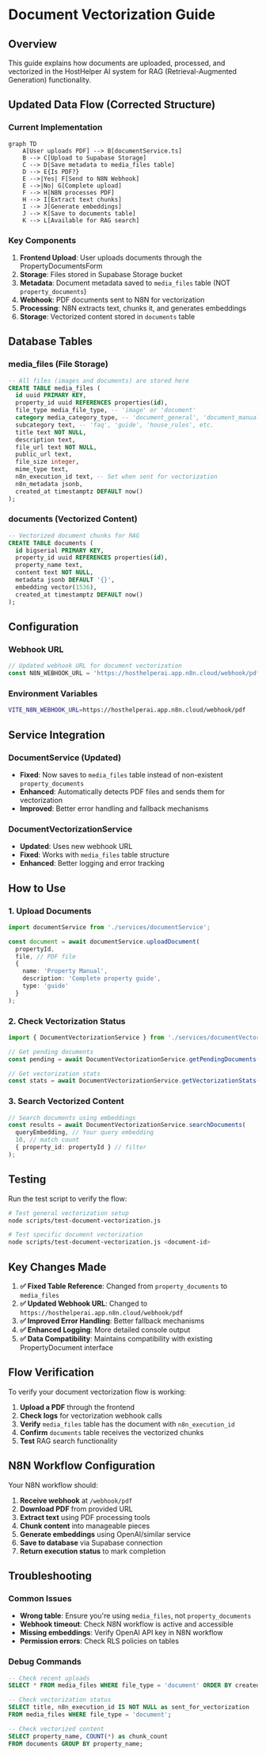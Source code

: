 # Document Vectorization Guide

## Overview

This guide explains how documents are uploaded, processed, and vectorized in the HostHelper AI system for RAG (Retrieval-Augmented Generation) functionality.

## Updated Data Flow (Corrected Structure)

### Current Implementation

```mermaid
graph TD
    A[User uploads PDF] --> B[documentService.ts]
    B --> C[Upload to Supabase Storage]
    C --> D[Save metadata to media_files table]
    D --> E{Is PDF?}
    E -->|Yes| F[Send to N8N Webhook]
    E -->|No| G[Complete upload]
    F --> H[N8N processes PDF]
    H --> I[Extract text chunks]
    I --> J[Generate embeddings]
    J --> K[Save to documents table]
    K --> L[Available for RAG search]
```

### Key Components

1. **Frontend Upload**: User uploads documents through the PropertyDocumentsForm
2. **Storage**: Files stored in Supabase Storage bucket
3. **Metadata**: Document metadata saved to `media_files` table (NOT `property_documents`)
4. **Webhook**: PDF documents sent to N8N for vectorization
5. **Processing**: N8N extracts text, chunks it, and generates embeddings
6. **Storage**: Vectorized content stored in `documents` table

## Database Tables

### media_files (File Storage)
```sql
-- All files (images and documents) are stored here
CREATE TABLE media_files (
  id uuid PRIMARY KEY,
  property_id uuid REFERENCES properties(id),
  file_type media_file_type, -- 'image' or 'document'
  category media_category_type, -- 'document_general', 'document_manual', etc.
  subcategory text, -- 'faq', 'guide', 'house_rules', etc.
  title text NOT NULL,
  description text,
  file_url text NOT NULL,
  public_url text,
  file_size integer,
  mime_type text,
  n8n_execution_id text, -- Set when sent for vectorization
  n8n_metadata jsonb,
  created_at timestamptz DEFAULT now()
);
```

### documents (Vectorized Content)
```sql
-- Vectorized document chunks for RAG
CREATE TABLE documents (
  id bigserial PRIMARY KEY,
  property_id uuid REFERENCES properties(id),
  property_name text,
  content text NOT NULL,
  metadata jsonb DEFAULT '{}',
  embedding vector(1536),
  created_at timestamptz DEFAULT now()
);
```

## Configuration

### Webhook URL
```typescript
// Updated webhook URL for document vectorization
const N8N_WEBHOOK_URL = 'https://hosthelperai.app.n8n.cloud/webhook/pdf';
```

### Environment Variables
```bash
VITE_N8N_WEBHOOK_URL=https://hosthelperai.app.n8n.cloud/webhook/pdf
```

## Service Integration

### DocumentService (Updated)
- **Fixed**: Now saves to `media_files` table instead of non-existent `property_documents`
- **Enhanced**: Automatically detects PDF files and sends them for vectorization
- **Improved**: Better error handling and fallback mechanisms

### DocumentVectorizationService
- **Updated**: Uses new webhook URL
- **Fixed**: Works with `media_files` table structure
- **Enhanced**: Better logging and error tracking

## How to Use

### 1. Upload Documents
```typescript
import documentService from './services/documentService';

const document = await documentService.uploadDocument(
  propertyId,
  file, // PDF file
  {
    name: 'Property Manual',
    description: 'Complete property guide',
    type: 'guide'
  }
);
```

### 2. Check Vectorization Status
```typescript
import { DocumentVectorizationService } from './services/documentVectorizationService';

// Get pending documents
const pending = await DocumentVectorizationService.getPendingDocuments(propertyId);

// Get vectorization stats
const stats = await DocumentVectorizationService.getVectorizationStats(propertyId);
```

### 3. Search Vectorized Content
```typescript
// Search documents using embeddings
const results = await DocumentVectorizationService.searchDocuments(
  queryEmbedding, // Your query embedding
  10, // match count
  { property_id: propertyId } // filter
);
```

## Testing

Run the test script to verify the flow:

```bash
# Test general vectorization setup
node scripts/test-document-vectorization.js

# Test specific document vectorization
node scripts/test-document-vectorization.js <document-id>
```

## Key Changes Made

1. **✅ Fixed Table Reference**: Changed from `property_documents` to `media_files`
2. **✅ Updated Webhook URL**: Changed to `https://hosthelperai.app.n8n.cloud/webhook/pdf`
3. **✅ Improved Error Handling**: Better fallback mechanisms
4. **✅ Enhanced Logging**: More detailed console output
5. **✅ Data Compatibility**: Maintains compatibility with existing PropertyDocument interface

## Flow Verification

To verify your document vectorization flow is working:

1. **Upload a PDF** through the frontend
2. **Check logs** for vectorization webhook calls
3. **Verify** `media_files` table has the document with `n8n_execution_id`
4. **Confirm** `documents` table receives the vectorized chunks
5. **Test** RAG search functionality

## N8N Workflow Configuration

Your N8N workflow should:
1. **Receive webhook** at `/webhook/pdf`
2. **Download PDF** from provided URL
3. **Extract text** using PDF processing tools
4. **Chunk content** into manageable pieces
5. **Generate embeddings** using OpenAI/similar service
6. **Save to database** via Supabase connection
7. **Return execution status** to mark completion

## Troubleshooting

### Common Issues
- **Wrong table**: Ensure you're using `media_files`, not `property_documents`
- **Webhook timeout**: Check N8N workflow is active and accessible
- **Missing embeddings**: Verify OpenAI API key in N8N workflow
- **Permission errors**: Check RLS policies on tables

### Debug Commands
```sql
-- Check recent uploads
SELECT * FROM media_files WHERE file_type = 'document' ORDER BY created_at DESC LIMIT 10;

-- Check vectorization status
SELECT title, n8n_execution_id IS NOT NULL as sent_for_vectorization 
FROM media_files WHERE file_type = 'document';

-- Check vectorized content
SELECT property_name, COUNT(*) as chunk_count 
FROM documents GROUP BY property_name;
``` 